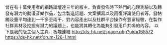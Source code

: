 曾在有十萬使用者的網路論壇達三年的版主，負責發佈時下熱門的心理測驗以及轉發有潛力的動漫音樂作品，包含製造話題、文案撰寫以及回復評論使用者等，發帖觸及量平均達到一千多至兩千，對內容產出以及社群平台操作有豐富經驗，在製作社群素材及挖掘有潛力的議題上，也能將其轉化為能夠引發用戶共鳴的內容。
以下是我的版主個人主頁、板塊連結
http://ds-hk.net/space.php?uid=165572
https://ds-hk.net/forum-126-1.html
